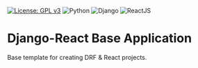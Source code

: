 [![License: GPL v3](https://img.shields.io/badge/License-GPLv3-blue.svg)](https://www.gnu.org/licenses/gpl-3.0)
![Python](https://img.shields.io/badge/python-3.7.4-green.svg)
![Django](https://img.shields.io/badge/django-2.2.4-green.svg)
![ReactJS](https://img.shields.io/badge/react-16.12.0-red)

# Django-React Base Application

Base template for creating DRF & React projects.
